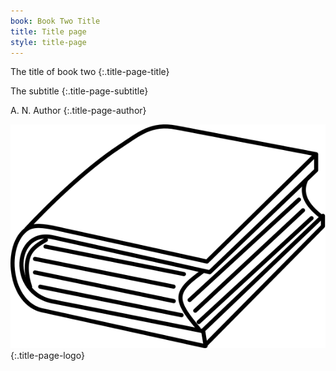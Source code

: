 ```yaml
---
book: Book Two Title
title: Title page
style: title-page
---
```


The title of book two
{:.title-page-title}

The subtitle
{:.title-page-subtitle}

A. N. Author
{:.title-page-author}

![Publisher logo](images/publisher-logo.svg){:.title-page-logo}
